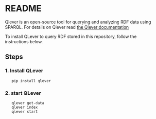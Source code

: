 README
=======
Qlever is an open-source tool for querying and analyzing RDF data using SPARQL.
For details on Qlever read [the Qlever documentation](https://github.com/ad-freiburg/qlever)

To install QLever to query RDF stored in this repository, follow the instructions below.

## Steps
### 1. Install QLever
```
   pip install qlever
```
### 2. start QLever
```
   qlever get-data
   qlever index
   qlever start
```
